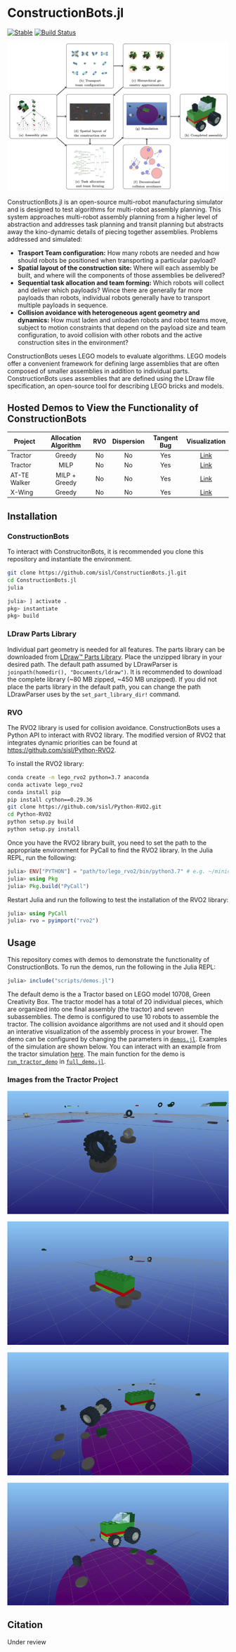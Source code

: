# ConstructionBots.jl

[![Stable](https://img.shields.io/badge/docs-stable-blue.svg)](https://sisl.github.io/ConstructionBots.jl/stable)
[![Build Status](https://github.com/sisl/ConstructionBots.jl/workflows/CI/badge.svg)](https://github.com/sisl/ConstructionBots.jl/actions)

![ConstructionBots.jl Overivew](media/constructionbots_overviw.png)

ConstructionBots.jl is an open-source multi-robot manufacturing simulator and is designed to test algorithms for multi-robot assembly planning. This system approaches multi-robot assembly planning from a higher level of abstraction and addresses task planning and transit planning but abstracts away the kino-dynamic details of piecing together assemblies. Problems addressed and simulated:
- **Trasport Team configuration:** How many robots are needed and how should robots be positioned when transporting a particular payload?
- **Spatial layout of the construction site:** Where will each assembly be built, and where will the components of those assemblies be delivered?
- **Sequential task allocation and team forming:** Which robots will collect and deliver which payloads? Wince there are generally far more payloads than robots, individual robots generally have to transport multiple payloads in sequence.
- **Collision avoidance with heterogeneous agent geometry and dynamics:** How must laden and unloaden robots and robot teams move, subject to motion constraints that depend on the payload size and team configuration, to avoid collision with other robots and the active construction sites in the environment?

ConstructionBots ueses LEGO models to evaluate algorithms. LEGO models offer a convenient framework for defining large assemblies that are often composed of smaller assemblies in addition to individual parts. ConstructionBots uses assemblies that are defined using the LDraw file specification, an open-source tool for describing LEGO bricks and models.

## Hosted Demos to View the Functionality of ConstructionBots
| Project | Allocation Algorithm | RVO | Dispersion  | Tangent Bug | Visualization |
| --- | :---: | :---: | :---: | :---: | :---: |
| Tractor | Greedy | No | No | Yes | [Link](https://sisl.github.io/ConstructionBots.jl/stable/tractor_greedy_no-RVO_no-Dispersion_TangentBug_visualization.html) |
| Tractor | MILP | No | No | Yes | [Link](https://sisl.github.io/ConstructionBots.jl/stable/tractor_milp_no-RVO_no-Dispersion_TangentBug_visualization.html) |
| AT-TE Walker  | MILP + Greedy | No | No | Yes | [Link](https://sisl.github.io/ConstructionBots.jl/stable/atte-walker_milp-ws_no-RVO_no-Dispersion_TangentBug_visualization.html) |
| X-Wing  | Greedy | No | No | Yes | [Link](https://sisl.github.io/ConstructionBots.jl/stable/x-wing_greedy_no-RVO_no-Dispersion_TangentBug_visualization.html) |

## Installation

### ConstructionBots
To interact with ConstrucitonBots, it is recommended you clone this repository and instantiate the environment.
```bash
git clone https://github.com/sisl/ConstructionBots.jl.git
cd ConstructionBots.jl
julia
```
```julia
julia> ] activate .
pkg> instantiate
pkg> build
```

### LDraw Parts Library
Individual part geometry is needed for all features. The parts library can be downloaded from [LDraw™ Parts Library](https://library.ldraw.org/updates?latest). Place the unzipped library in your desired path. The default path assumed by LDrawParser is `joinpath(homedir(), "Documents/ldraw")`. It is recommended to download the complete library (~80 MB zipped, ~450 MB unzipped). If you did not place the parts library in the default path, you can change the path LDrawParser uses by the `set_part_library_dir!` command.

### RVO
The RVO2 library is used for collision avoidance. ConstructionBots uses a Python API to interact with RVO2 library. The modified version of RVO2 that integrates dynamic priorities can be found at https://github.com/sisl/Python-RVO2.

To install the RVO2 library:
```bash
conda create -n lego_rvo2 python=3.7 anaconda
conda activate lego_rvo2
conda install pip
pip install cython==0.29.36
git clone https://github.com/sisl/Python-RVO2.git
cd Python-RVO2
python setup.py build
python setup.py install
```
Once you have the RVO2 library built, you need to set the path to the appropriate environment for PyCall to find the RVO2 library. In the Julia REPL, run the following:
```julia
julia> ENV["PYTHON"] = "path/to/lego_rvo2/bin/python3.7" # e.g. ~/miniconda3/envs/lego_rvo2/bin/python3.7
julia> using Pkg
julia> Pkg.build("PyCall")
```

Restart Julia and run the following to test the installation of the RVO2 library:
```julia
julia> using PyCall
julia> rvo = pyimport("rvo2")
```

## Usage
This repository comes with demos to demonstrate the functionality of ConstructionBots. To run the demos, run the following in the Julia REPL:
```julia
julia> include("scripts/demos.jl")
```
The default demo is the a Tractor based on LEGO model 10708, Green Creativity Box. The tractor model has a total of 20 individual pieces, which are organized into one final assembly (the tractor) and seven subassemblies. The demo is configured to use 10 robots to assemble the tractor. The collision avoidance algorithms are not used and it should open an interative visualization of the assembly process in your brower. The demo can be configured by changing the parameters in [`demos.jl`](https://github.com/sisl/ConstructionBots.jl/blob/master/scripts/demos.jl). Examples of the simulation are shown below.
You can interact with an example from the tractor simulation [here](https://sisl.github.io/ConstructionBots.jl/stable/tractor_greedy_no-RVO_no-Dispersion_TangentBug_visualization.html).
The main function for the demo is [`run_tractor_demo`](https://github.com/sisl/ConstructionBots.jl/blob/c7dcb3baabc437cfccd12e8ccc777e1561e9bf3b/src/full_demo.jl#L48) in [`full_demo.jl`](https://github.com/sisl/ConstructionBots.jl/blob/master/src/full_demo.jl).

### Images from the Tractor Project
![Tractor Project a](media/tractor_demo_a.png)

![Tractor Project b](media/tractor_demo_b.png)

![Tractor Project c](media/tractor_demo_c.png)

![Tractor Project d](media/tractor_demo_d.png)

## Citation
Under review
